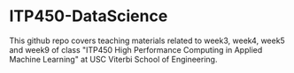 # ITP450-DataScience
This github repo covers teaching materials related to week3, week4, week5 and week9 of class "ITP450 High Performance Computing in Applied Machine Learning" at USC Viterbi School of Engineering. 
